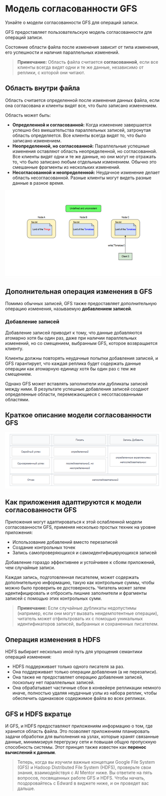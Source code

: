 # Модель согласованности GFS

Узнайте о модели согласованности GFS для операций записи.

GFS предоставляет пользовательскую модель согласованности для операций записи.

Состояние области файла после изменения зависит от типа изменения, его успешности и наличия параллельных изменений.

> **Примечание:** Область файла считается **согласованной**, если все клиенты всегда видят одни и те же данные, независимо от реплики, с которой они читают.

## Область внутри файла

Область считается определенной после изменения данных файла, если она согласована и клиенты видят все, что было записано изменением.

Область может быть:
- **Определенной и согласованной:** Когда изменение завершается успешно без вмешательства параллельных записей, затронутая область определяется. Все клиенты всегда видят то, что было записано изменением.
- **Неопределенной, но согласованной:** Параллельные успешные изменения оставляют область неопределенной, но согласованной. Все клиенты видят одни и те же данные, но они могут не отражать то, что было записано любым отдельным изменением. Обычно это смешанные фрагменты из нескольких изменений.
- **Несогласованной и неопределенной:** Неудачное изменение делает область несогласованной. Разные клиенты могут видеть разные данные в разное время.

![img_4.png](img_4.png)

## Дополнительная операция изменения в GFS

Помимо обычных записей, GFS также предоставляет дополнительную операцию изменения, называемую **добавлением записей**.

### Добавление записей

Добавление записей приводит к тому, что данные добавляются атомарно хотя бы один раз, даже при наличии параллельных изменений, но со смещением, выбранным GFS, которое возвращается клиенту.

Клиенты должны повторять неудачные попытки добавления записей, и GFS гарантирует, что каждая реплика будет содержать данные операции как атомарную единицу хотя бы один раз с тем же смещением.

Однако GFS может вставлять заполнители или дубликаты записей между ними. В результате успешные добавления записей создают определенные области, перемежающиеся с несогласованными областями.

## Краткое описание модели согласованности GFS

![img_5.png](img_5.png)

## Как приложения адаптируются к модели согласованности GFS

Приложения могут адаптироваться к этой ослабленной модели согласованности GFS, применяя несколько простых техник на уровне приложения:
- Использование добавлений вместо перезаписей
- Создание контрольных точек
- Запись самопроверяющихся и самоидентифицирующихся записей

Добавление гораздо эффективнее и устойчивее к сбоям приложений, чем случайные записи.

Каждая запись, подготовленная писателем, может содержать дополнительную информацию, такую как контрольные суммы, чтобы можно было проверить ее достоверность. Читатель может затем идентифицировать и отбросить лишние заполнители и фрагменты записей с помощью этих контрольных сумм.

> **Примечание:** Если случайные дубликаты недопустимы (например, если они могут вызвать неидемпотентные операции), читатель может отфильтровать их с помощью уникальных идентификаторов записей, выбранных и сохраненных писателем.

## Операция изменения в HDFS

HDFS выбирает несколько иной путь для упрощения семантики операций изменения:
- HDFS поддерживает только одного писателя за раз.
- Она поддерживает только операции добавления (а не перезаписи).
- Она также не предоставляет операцию добавления записей, поскольку нет параллельных записей.
- Она обрабатывает частичные сбои в конвейере репликации немного иначе, полностью удаляя неудачные узлы из набора реплик, чтобы обеспечить одинаковое содержимое файла во всех репликах.

## GFS и HDFS вкратце

И GFS, и HDFS предоставляют приложениям информацию о том, где хранится область файла. Это позволяет приложениям планировать задачи обработки для выполнения на узлах, которые хранят связанные данные, минимизируя перегрузку сети и повышая общую пропускную способность системы. Этот принцип также известен как **перенос вычислений к данным**.

> Теперь, когда вы изучили важные концепции Google File System (GFS) и Hadoop Distributed File System (HDFS), проверьте свои знания, взаимодействуя с AI Mentor ниже. Вы ответите на пять вопросов, посвященных работе GFS и HDFS. Чтобы начать, поздоровайтесь с Edward в виджете ниже, и он проведет вас дальше.
